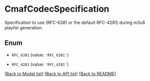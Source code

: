 # CmafCodecSpecification

Specification to use (RFC-6381 or the default RFC-4281) during m3u8 playlist generation.

## Enum

* `RFC_6381` (value: `'RFC_6381'`)

* `RFC_4281` (value: `'RFC_4281'`)

[[Back to Model list]](../README.md#documentation-for-models) [[Back to API list]](../README.md#documentation-for-api-endpoints) [[Back to README]](../README.md)


